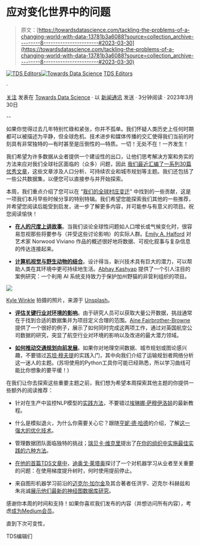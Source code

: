 # 应对变化世界中的问题

> 原文：[https://towardsdatascience.com/tackling-the-problems-of-a-changing-world-with-data-13781b3a6088?source=collection_archive---------8-----------------------#2023-03-30](https://towardsdatascience.com/tackling-the-problems-of-a-changing-world-with-data-13781b3a6088?source=collection_archive---------8-----------------------#2023-03-30)

[](https://towardsdatascience.medium.com/?source=post_page-----13781b3a6088--------------------------------)[![TDS Editors](../Images/4b2d1beaf4f6dcf024ffa6535de3b794.png)](https://towardsdatascience.medium.com/?source=post_page-----13781b3a6088--------------------------------)[](https://towardsdatascience.com/?source=post_page-----13781b3a6088--------------------------------)[![Towards Data Science](../Images/a6ff2676ffcc0c7aad8aaf1d79379785.png)](https://towardsdatascience.com/?source=post_page-----13781b3a6088--------------------------------) [TDS Editors](https://towardsdatascience.medium.com/?source=post_page-----13781b3a6088--------------------------------)

·

[关注](https://medium.com/m/signin?actionUrl=https%3A%2F%2Fmedium.com%2F_%2Fsubscribe%2Fuser%2F7e12c71dfa81&operation=register&redirect=https%3A%2F%2Ftowardsdatascience.com%2Ftackling-the-problems-of-a-changing-world-with-data-13781b3a6088&user=TDS+Editors&userId=7e12c71dfa81&source=post_page-7e12c71dfa81----13781b3a6088---------------------post_header-----------) 发表在 [Towards Data Science](https://towardsdatascience.com/?source=post_page-----13781b3a6088--------------------------------) · 以 [新闻通讯](/newsletter?source=post_page-----13781b3a6088--------------------------------) 发送 · 3分钟阅读 · 2023年3月30日[](https://medium.com/m/signin?actionUrl=https%3A%2F%2Fmedium.com%2F_%2Fvote%2Ftowards-data-science%2F13781b3a6088&operation=register&redirect=https%3A%2F%2Ftowardsdatascience.com%2Ftackling-the-problems-of-a-changing-world-with-data-13781b3a6088&user=TDS+Editors&userId=7e12c71dfa81&source=-----13781b3a6088---------------------clap_footer-----------)

--

[](https://medium.com/m/signin?actionUrl=https%3A%2F%2Fmedium.com%2F_%2Fbookmark%2Fp%2F13781b3a6088&operation=register&redirect=https%3A%2F%2Ftowardsdatascience.com%2Ftackling-the-problems-of-a-changing-world-with-data-13781b3a6088&source=-----13781b3a6088---------------------bookmark_footer-----------)

如果你觉得过去几年特别忙碌和紧张，你并不孤单。我们怀疑人类历史上任何时期都可以被描述为平静，但全球危机、技术进步和媒体传播的交汇使得我们当前的时刻具有非常独特的—有时甚至是压倒性的—特质。一切！无处不在！一齐发生！

我们希望为许多数据从业者提供一个建设性的出口，让他们思考解决方案和务实的方法来应对我们全球社区面临的（众多）问题，因此 [我们最近汇编了一系列30篇优秀文章](/special-feature-our-expanding-global-village-2d8355436d2c)，这些文章涉及人口分析、可持续农业和城市规划等主题。我们还包括了一些公共数据集，以便您可以直接参与并开始探索。

本周，我们重点介绍了您可以在 “[我们的全球村庄变迁](/special-feature-our-expanding-global-village-2d8355436d2c)” 中找到的一些贡献，这是一项我们本月早些时候分享的特别特辑。我们希望您能探索我们其他的一些推荐，并希望您阅读后能受到启发，进一步了解更多内容，并可能参与有意义的项目。祝您阅读愉快！

+   [**在人的尺度上讲故事**](/data-storytelling-with-population-visualizations-5734b72329d6)。当我们谈论全球性问题如人口增长或气候变化时，很容易忽视那些将要参与（并受这些讨论影响）的实际人群。[Emily A. Halford](https://medium.com/u/80e2e35ca93b?source=post_page-----13781b3a6088--------------------------------) 对艺术家 Norwood Viviano 作品的概述很好地将数据、可视化叙事与复杂信息的传达连接起来。

+   [**计算机视觉与野生动物的结合**](/building-a-simple-ai-powered-human-in-the-loop-system-to-manage-wildlife-camera-trap-images-caec966d7b59)。设计得当，新兴技术具有巨大的潜力，可以帮助人类在其环境中更可持续地生活。[Abhay Kashyap](https://medium.com/u/a91fbab7c1ec?source=post_page-----13781b3a6088--------------------------------) 提供了一个引人注目的案例研究：一个利用 AI 系统支持致力于保护加州野猫的非营利组织的项目。

![](../Images/3b73d9c18934c1cb916f189bd605bcd4.png)

[Kyle Winkle](https://unsplash.com/@kyle_w?utm_source=medium&utm_medium=referral) 拍摄的照片，来源于 [Unsplash](https://unsplash.com/?utm_source=medium&utm_medium=referral)。

+   [**评估关键行业对环境的影响**](/scrutinising-airline-efficiency-by-visualising-public-aviation-data-f736112571f7)。由于研究人员可以获取大量公开数据，挑战通常在于找到合适的数据集并为项目定义合理的范围。[Aine Fairbrother-Browne](https://medium.com/u/f1056428905d?source=post_page-----13781b3a6088--------------------------------) 提供了一个很好的例子，展示了如何同时完成这两项工作，通过对英国航空公司数据的研究，突显了航空行业对环境的影响以及改进的最大潜力领域。

+   [**如何推动交通规划向前发展**](/spatial-data-science-network-analysis-for-transportation-planning-7be048b8f37)。如果你对地理空间数据、城市规划或图论感兴趣，不要错过[苏坦·穆夫提](https://medium.com/u/6b3de0d6aa21?source=post_page-----13781b3a6088--------------------------------)的实践入门，其中向我们介绍了运输规划者网络分析这一迷人的主题。(苏坦使用的Python工具你可能已经熟悉，所以学习曲线可能比你想象的要平缓！)

在我们让你去探索这些重要主题之前，我们想为希望本周探索其他主题的你提供一些额外的阅读推荐：

+   针对在生产中监控NLP模型的[实践方法](/monitoring-nlp-models-in-production-ac65745772cf)，不要错过[埃琳娜·萨穆伊洛娃](https://medium.com/u/9621354b583a?source=post_page-----13781b3a6088--------------------------------)的最新教程。

+   什么是模拟退火，为什么你需要关心它？跟随[亨妮·德·哈德](https://medium.com/u/fb96be98b7b9?source=post_page-----13781b3a6088--------------------------------)的介绍，了解[这一强大的优化技术](/an-introduction-to-a-powerful-optimization-technique-simulated-annealing-87fd1e3676dd)。

+   管理数据团队面临独特的挑战；[瑞贝卡·维克里](https://medium.com/u/8b7aca3e5b1c?source=post_page-----13781b3a6088--------------------------------)提出了[在你的组织中实施最佳实践的六种方法](/6-ways-to-build-best-practices-for-data-science-teams-ca9b83fb269d)。

+   [在他的首篇TDS文章中](/gradient-boosting-to-early-stop-or-not-to-early-stop-5ea67ac09d83)，[迪奥戈·莱塔奥](https://medium.com/u/7bbc4c70a28d?source=post_page-----13781b3a6088--------------------------------)探讨了一个对机器学习从业者至关重要的问题：在使用梯度提升树时，何时使用提前停止。

+   来自图形机器学习前沿的[迈克尔·加尔金](https://medium.com/u/4d4f8ddd1e68?source=post_page-----13781b3a6088--------------------------------)及其合著者任洪宇、迈克尔·科赫兹和朱兆诚[展示他们最新的神经图数据库研究](/neural-graph-databases-cc35c9e1d04f)。

感谢你本周的时间和支持！如果你喜欢我们发布的内容（并想访问所有内容），考虑[成为Medium会员](https://bit.ly/tds-membership)。

直到下次可变性，

TDS编辑们
